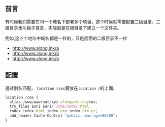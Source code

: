 ## 前言

有时候我们需要在同一个域名下部署多个项目，这个时候就需要配置二级目录，二级目录也叫做子目录，实际就是在根目录下建立一个文件夹。

例如,这三个地址中域名都是一样的，只是后面的二级目录不一样

- http://www.along.ink/a
- http://www.along.ink/b
- http://www.along.ink/b

## 配置

通过别名匹配， `location /cms`要放在`location /`的上面.

```js
location /cms {
  alias /www/wwwroot/xyz.alongweb.top/cms;
  try_files $uri $uri/ /cms/index.html;
  index index.html index.htm index.htm.gz;
  add_header Cache-Control "public, max-age=86400";
}
```
